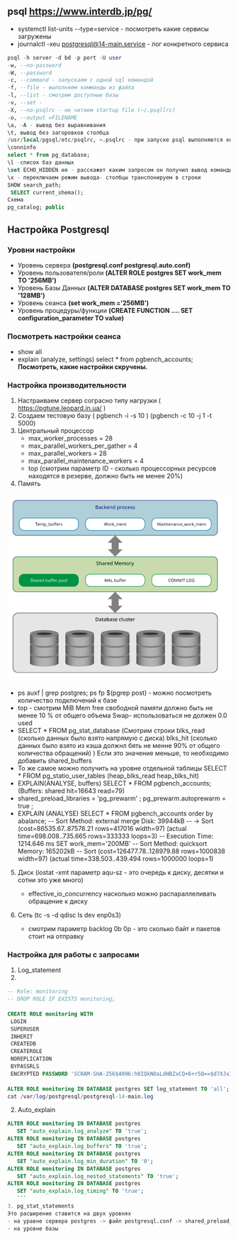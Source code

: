 ## psql https://www.interdb.jp/pg/
   - systemctl list-units --type=service - посмотреть какие сервисы загружены
   - journalctl -xeu postgresql@14-main.service - лог конкретного сервиса 
```sql
psql -h server -d bd -p port -U user
-w, --no-password
-W, --password
-c, --command - запускаем с одной sql командой
-f, --file - выполняем комманды из файла
-l, --list - смотрим доступные базы
-v, --set - 
-X, --no-psqlrc - не читаем startup file (~/.psqllrc)
-o, --output =FILENAME
\a, -A - вывод без выравнивания
\t, вывод без загоровков столбца
/usr/local/pgsql/etc/psqlrc, ~.psqlrc - при запуске psql выполняются комады записанные в этих файлах
\conninfo
select * from pg_database;
\l -список баз данных
\set ECHO_HIDDEN on - расскажет каким запросом он получил вывод команды psql
\x - переключаем режим вывода- столбцы транспонируем в строки
SHOW search_path;
 SELECT current_shema();
Схема
pg_catalog; public
```
## Настройка Postgresql
### Уровни настройки
- Уровень сервера **(postgresql.conf postgresql.auto.conf)**
- Уровень пользователя/роли **(ALTER ROLE postgres SET work_mem TO '256MB')**
- Уровень Базы Данных **(ALTER DATABASE postgres SET work_mem TO '128MB')**
- Уровень сеанса **(set work_mem ='256MB')**
- Уровень процедуры/функции **(CREATE FUNCTION .... SET configuration_parameter TO value)**
### Посмотреть настройки сеанса
- show all
- explain (analyze, settings) select * from pgbench_accounts; **Посмотреть, какие настройки скручены.**
### Настройка производительности
1. Настраиваем сервер сограсно типу нагрузки ( https://pgtune.leopard.in.ua/ )
2. Создаем тестовую базу ( pgbench -i -s 10 ) (pgbench -c 10 -j 1 -t 5000)
3. Центральный процессор
   - max_worker_processes = 28
   - max_parallel_workers_per_gather = 4
   - max_parallel_workers = 28
   - max_parallel_maintenance_workers = 4
   - top (смотрим параметр ID - сколько процессорных ресурсов находятся в резерве, должно быть не менее 20%)
4. Память
  ### ![Memory](/img/pg_memory.png)
 -  ps auxf | grep postgres; ps fp $(pgrep post) - можно посмотреть количество подключений к базе
 -  top - смотрим MiB Mem free свободной памяти должно быть не менее 10 % от общего объема Swap- использоваться не должен 0.0 used
 -  SELECT * FROM pg_stat_database (Смотрим строки blks_read (сколько данных было взято напрямую с диска) blks_hit (сколько данных было взято  из кэша должнл бять не менне 90% от общего количества обращений) )
        Если это значение меньше, то необходимо добавить shared_buffers
 - То же самое можно получить на уровне отдельной таблицы  SELECT * FROM pg_statio_user_tables (heap_blks_read heap_blks_hit)
 - EXPLAIN(ANALYSE, buffers) SELECT * FROM pgbench_accounts; (Buffers: shared hit=16643 read=79)
 - shared_preload_libraries = 'pg_prewarm' ; pg_prewarm.autoprewarm = true ;
 - EXPLAIN (ANALYSE) SELECT * FROM pgbench_accounts order by abalance;
    --     Sort Method: external merge  Disk: 39944kB
   --		  ->  Sort  (cost=86535.67..87578.21 rows=417016 width=97) (actual time=698.008..735.665 rows=333333 loops=3)
   --      Execution Time: 1214.646 ms
   SET work_mem='200MB'
   --   Sort Method: quicksort  Memory: 165202kB
   --  Sort  (cost=126477.78..128979.88 rows=1000838 width=97) (actual time=338.503..439.494 rows=1000000 loops=1)
5. Диск (iostat -xmt параметр aqu-sz - это очередь к диску, десятки и сотни это уже много)
   - effective_io_concurrency насколько можно распараллеливать обращение к диску

6. Сеть (tc -s -d qdisc ls dev enp0s3)
   - смотрим параметр backlog 0b 0p - это сколько байт  и пакетов стоит на отправку
 
 ### Настройка для работы с запросами 
1. Log_statement
2. 
 ```sql
-- Role: monitoring
-- DROP ROLE IF EXISTS monitoring;

CREATE ROLE monitoring WITH
  LOGIN
  SUPERUSER
  INHERIT
  CREATEDB
  CREATEROLE
  NOREPLICATION
  BYPASSRLS
  ENCRYPTED PASSWORD 'SCRAM-SHA-256$4096:h0IQkNOaLdHBZxCQ+6+r5Q==$d7XJxILOgrS3nOGNGEIOJ8/id/44R8CcEiZRMUfWyiU=:In2wXNKLt2QqQ1XxJmLoykiPck0BA87Y321nh8NnL1A=';

ALTER ROLE monitoring IN DATABASE postgres SET log_statement TO 'all';
cat /var/log/postgresql/postgresql-14-main.log

```
2. Auto_explain
   
 ```sql
ALTER ROLE monitoring IN DATABASE postgres
    SET "auto_explain.log_analyze" TO 'true';
ALTER ROLE monitoring IN DATABASE postgres
    SET "auto_explain.log_buffers" TO 'true';
ALTER ROLE monitoring IN DATABASE postgres
    SET "auto_explain.log_min_duration" TO '0';
ALTER ROLE monitoring IN DATABASE postgres
    SET "auto_explain.log_nested_statements" TO 'true';
ALTER ROLE monitoring IN DATABASE postgres
    SET "auto_explain.log_timing" TO 'true';
    ```
3. pg_stat_statements
 Это расширение ставится на двух уровнях
- на уравне сервера postgres -> файл postgresql.conf -> shared_preload_libraries
- на уровне базы
